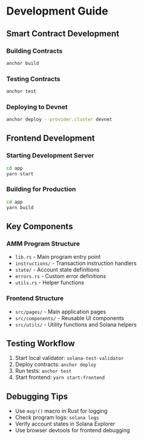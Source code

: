 # Development Guide

## Smart Contract Development

### Building Contracts
```bash
anchor build
```

### Testing Contracts
```bash
anchor test
```

### Deploying to Devnet
```bash
anchor deploy --provider.cluster devnet
```

## Frontend Development

### Starting Development Server
```bash
cd app
yarn start
```

### Building for Production
```bash
cd app
yarn build
```

## Key Components

### AMM Program Structure
- `lib.rs` - Main program entry point
- `instructions/` - Transaction instruction handlers
- `state/` - Account state definitions
- `errors.rs` - Custom error definitions
- `utils.rs` - Helper functions

### Frontend Structure
- `src/pages/` - Main application pages
- `src/components/` - Reusable UI components
- `src/utils/` - Utility functions and Solana helpers

## Testing Workflow

1. Start local validator: `solana-test-validator`
2. Deploy contracts: `anchor deploy`
3. Run tests: `anchor test`
4. Start frontend: `yarn start:frontend`

## Debugging Tips

- Use `msg!()` macro in Rust for logging
- Check program logs: `solana logs`
- Verify account states in Solana Explorer
- Use browser devtools for frontend debugging

